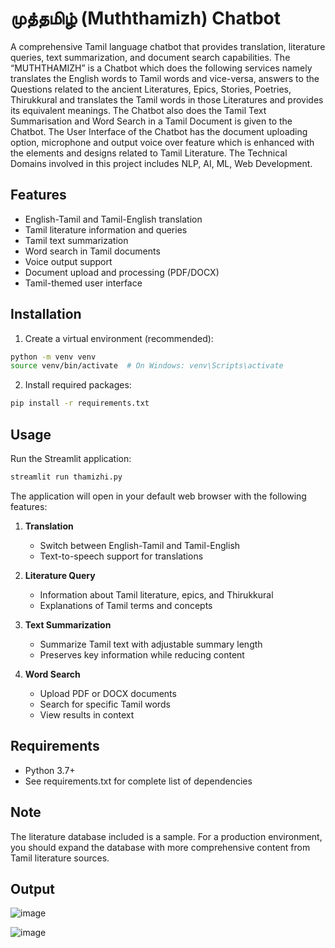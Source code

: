 # முத்தமிழ் (Muththamizh) Chatbot

A comprehensive Tamil language chatbot that provides translation, literature queries, text summarization, and document search capabilities. The “MUTHTHAMIZH” is a Chatbot which does the following services namely translates the English words to Tamil words and vice-versa, answers to the Questions related to the ancient Literatures, Epics, Stories, Poetries, Thirukkural and translates the Tamil words in those Literatures and provides its equivalent meanings. The Chatbot also does the Tamil Text Summarisation and Word Search in a Tamil Document is given to the Chatbot. The User Interface of the Chatbot has the document uploading option, microphone and output voice over feature which is enhanced with the elements and designs related to Tamil Literature. 
The Technical Domains involved in this project includes NLP, AI, ML, Web Development.


## Features

- English-Tamil and Tamil-English translation
- Tamil literature information and queries
- Tamil text summarization
- Word search in Tamil documents
- Voice output support
- Document upload and processing (PDF/DOCX)
- Tamil-themed user interface

## Installation

1. Create a virtual environment (recommended):
```bash
python -m venv venv
source venv/bin/activate  # On Windows: venv\Scripts\activate
```

2. Install required packages:
```bash
pip install -r requirements.txt
```

## Usage

Run the Streamlit application:
```bash
streamlit run thamizhi.py
```

The application will open in your default web browser with the following features:

1. **Translation**
   - Switch between English-Tamil and Tamil-English
   - Text-to-speech support for translations

2. **Literature Query**
   - Information about Tamil literature, epics, and Thirukkural
   - Explanations of Tamil terms and concepts

3. **Text Summarization**
   - Summarize Tamil text with adjustable summary length
   - Preserves key information while reducing content

4. **Word Search**
   - Upload PDF or DOCX documents
   - Search for specific Tamil words
   - View results in context

## Requirements

- Python 3.7+
- See requirements.txt for complete list of dependencies

## Note

The literature database included is a sample. For a production environment, you should expand the database with more comprehensive content from Tamil literature sources.

## Output

![image](https://github.com/user-attachments/assets/e6067f60-9b47-4ea2-8512-c0badc554c0f)


![image](https://github.com/user-attachments/assets/95f9475b-5570-4614-b95a-28cd37c0a9fb)
